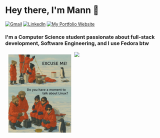 <h1 align="left"> Hey there, I'm Mann 👋 </h1>

<p align="left">
      <a href="mailto:mann.patel1@ucalgary.ca"><img alt="Gmail" src="https://img.shields.io/badge/-mann.patel1@ucalgary.ca-d14836?style=flat-square&logo=Gmail&logoColor=white&link=mailto:mann.patel1@ucalgary.ca"></a>
<!--    <a href="https://leetcodepattern.onrender.com/"><img alt="Leetcode Patterns" src="https://img.shields.io/badge/-Leetcode_Patterns-orange?style=flat-square&logo=leetcode&logoColor=white&link=https://leetcodepattern.onrender.com/"></a> -->
   <a href="https://linkedin.com/in/patel-mann"><img alt="LinkedIn" src="https://img.shields.io/badge/-Mann_Patel-0077b5?style=flat-square&logo=Linkedin&logoColor=white&link=https://linkedin.com/in/mann-B-patel"></a>
   <a href="https://mannpatel0.github.io"><img alt="My Portfolio Website" src="https://img.shields.io/badge/-My_Portfolio_Website-ff5722?style=flat-square&logo=Firefox&logoColor=white&link=https://mannpatel0.github.io"></a>

</p>


<h3 align="left">I'm a Computer Science student passionate about full-stack development, Software Engineering, and I use Fedora btw</h3>

<!-- <img  align ="right" padding="10" height="150px" width="150px" src="" /> -->
<img align="left" src="./IMG_1953.jpg" height="250px" style="padding: 10px;" />


<!-- credits for gif https://gph.is/g/ZWg5jr7 -->
<a href="https://github.com/mannpatel0"><img  align ="center" height="150px" src="https://github-readme-stats.vercel.app/api/top-langs/?username=mannpatel0&show_icons=true&layout=compact&langs_count=6&hide_title=true&hide_border=true&theme=graywhite" /></a>
